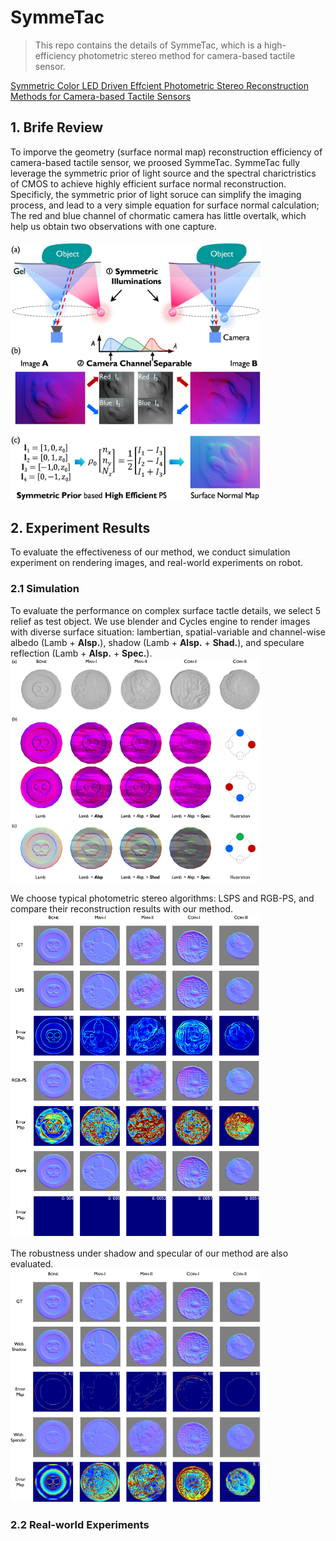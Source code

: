 # SymmeTac
> This repo contains the details of SymmeTac, which is a high-efficiency photometric stereo method for camera-based tactile sensor.

[Symmetric Color LED Driven Effcient Photometric Stereo Reconstruction Methods for Camera-based Tactile Sensors](arxiv.org/abs/xxxx.xxxx)

## 1. Brife Review
To imporve the geometry (surface normal map) reconstruction efficiency of camera-based tactile sensor, we proosed SymmeTac. SymmeTac fully leverage the symmetric prior of light source and the spectral charictristics of CMOS to achieve highly efficient surface normal reconstruction. Specificly, the symmetric prior of light soruce can simplify the imaging process, and lead to a very simple equation for surface normal calculation; The red and blue channel of chormatic camera has little overtalk, which help us obtain two observations with one capture. <br><br>
<img src="./imgs/SymmeTacTeaser.jpg" width=400px />

## 2. Experiment Results
To evaluate the effectiveness of our method, we conduct simulation experiment on rendering images, and real-world experiments on robot.

### 2.1 Simulation 
To evaluate the performance on complex surface tactle details, we select 5 relief as test object. We use blender and Cycles engine to render images with diverse surface situation: lambertian, spatial-variable and channel-wise albedo (Lamb + **Alsp.**), shadow (Lamb + **Alsp.** + **Shad.**), and speculare reflection (Lamb + **Alsp.** + **Spec.**). <br>
<img src="./imgs/SimDataset.jpg" width=400px />

We choose typical photometric stereo algorithms: LSPS and RGB-PS, and compare their reconstruction results with our method.<br>
<img src="./imgs/CompAlgos8.jpg" width=400px />

The robustness under shadow and specular of our method are also evaluated.<br>
<img src="./imgs/CompRobust9.jpg" width=400px />



### 2.2 Real-world Experiments
